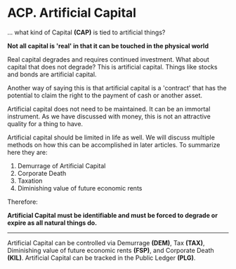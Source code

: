# ACP. Artificial Capital


... what kind of Capital **(CAP)** is tied to artificial things?


**Not all capital is 'real' in that it can be touched in the physical world**

Real capital degrades and requires continued investment. What about capital that does not degrade?  This is artificial capital.  Things like stocks and bonds are artificial capital.

Another way of saying this is that artificial capital is a 'contract' that has the potential to claim the right to the payment of cash or another asset.

Artificial capital does not need to be maintained.  It can be an immortal instrument.  As we have discussed with money, this is not an attractive quality for a thing to have.

Artificial capital should be limited in life as well.  We will discuss multiple methods on how this can be accomplished in later articles.  To summarize here they are:

1. Demurrage of Artificial Capital
2. Corporate Death
3. Taxation
4. Diminishing value of future economic rents



Therefore:

**Artificial Capital must be identifiable and must be forced to degrade or expire as all natural things do.**

----------

Artificial Capital can be controlled via Demurrage **(DEM)**, Tax **(TAX)**, Diminishing value of future economic rents **(FSP)**, and Corporate Death **(KIL)**. Artificial Capital can be tracked in the Public Ledger **(PLG)**.

<div style="page-break-after: avoid"/>